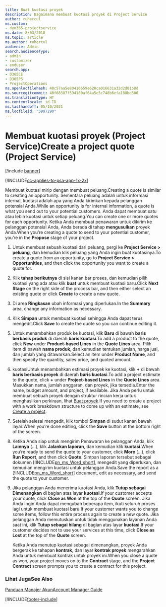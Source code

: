 ```yaml
---
title: Buat kuotasi proyek
description: Bagaimana membuat kuotasi proyek di Project Service
author: ruhercul
ms.custom:
- dyn365-projectservice
ms.date: 8/03/2018
ms.topic: article
ms.author: ruhercul
audience: Admin
search.audienceType:
- admin
- customizer
- enduser
search.app:
- D365CE
- D365PS
- ProjectOperations
ms.openlocfilehash: 40c57aa5e80416659e620ca016631a32d2d81b8d
ms.sourcegitcommit: 40f68387f594180af64a5e5c748b6efa188bd300
ms.translationtype: HT
ms.contentlocale: id-ID
ms.lasthandoff: 05/10/2021
ms.locfileid: "5997290"
---
```

# <a name="create-a-project-quote-project-service"></a><span data-ttu-id="cb9f6-103">Membuat kuotasi proyek (Project Service)</span><span class="sxs-lookup"><span data-stu-id="cb9f6-103">Create a project quote (Project Service)</span></span>

[!include [banner](../includes/psa-now-project-operations.md)]

[!INCLUDE[cc-applies-to-psa-app-1x-2x](../includes/cc-applies-to-psa-app-1x-2x.md)]

<span data-ttu-id="cb9f6-104">Membuat kuotasi mirip dengan membuat peluang.</span><span class="sxs-lookup"><span data-stu-id="cb9f6-104">Creating a quote is similar to creating an opportunity.</span></span> <span data-ttu-id="cb9f6-105">Sementara peluang adalah untuk informasi internal, kuotasi adalah apa yang Anda kirimkan kepada pelanggan potensial Anda.</span><span class="sxs-lookup"><span data-stu-id="cb9f6-105">While an opportunity is for internal information, a quote is what you send out to your potential customers.</span></span> <span data-ttu-id="cb9f6-106">Anda dapat membuat satu atau lebih kuotasi untuk setiap peluang.</span><span class="sxs-lookup"><span data-stu-id="cb9f6-106">You can create one or more quotes for each opportunity.</span></span> <span data-ttu-id="cb9f6-107">Ketika Anda membuat penawaran untuk dikirim ke pelanggan potensial Anda, Anda berada di tahap **mengusulkan** proyek Anda.</span><span class="sxs-lookup"><span data-stu-id="cb9f6-107">When you’re creating a quote to send to your potential customer, you’re in the **Propose** stage of your project.</span></span>  
  
1. <span data-ttu-id="cb9f6-108">Untuk membuat sebuah kuotasi dari peluang, pergi ke **Project Service > peluang**, dan kemudian klik peluang yang Anda ingin buat kuotasinya.</span><span class="sxs-lookup"><span data-stu-id="cb9f6-108">To create a quote from an opportunity, go to **Project Service > Opportunities**, and then click the opportunity you want to create a quote for.</span></span>  
  
2. <span data-ttu-id="cb9f6-109">Klik **tahap berikutnya** di sisi kanan bar proses, dan kemudian pilih kuotasi yang ada atau klik **buat** untuk membuat kuotasi baru.</span><span class="sxs-lookup"><span data-stu-id="cb9f6-109">Click **Next Stage** on the right side of the process bar, and then either select an existing quote or click **Create** to create a new quote.</span></span>  
  
3. <span data-ttu-id="cb9f6-110">Di area **Ringkasan** ubah informasi yang diperlukan.</span><span class="sxs-lookup"><span data-stu-id="cb9f6-110">In the **Summary** area, change any information as necessary.</span></span>  
  
4. <span data-ttu-id="cb9f6-111">Klik **Simpan** untuk membuat kuotasi sehingga Anda dapat terus mengedit.</span><span class="sxs-lookup"><span data-stu-id="cb9f6-111">Click **Save** to create the quote so you can continue editing it.</span></span>  
  
5. <span data-ttu-id="cb9f6-112">Untuk menambahkan produk ke kuotasi, klik **Baru** di bawah **baris berbasis produk** di daerah **baris kuotasi**.</span><span class="sxs-lookup"><span data-stu-id="cb9f6-112">To add a product to the quote, click **New** under **Product-based Lines** in the **Quote Lines** area.</span></span> <span data-ttu-id="cb9f6-113">Pilih item di bawah **nama produk**, dan kemudian tentukan jumlah, harga jual, dan jumlah yang ditawarkan.</span><span class="sxs-lookup"><span data-stu-id="cb9f6-113">Select an item under **Product Name**, and then specify the quantity, sales price, and quoted amount.</span></span>  
  
6. <span data-ttu-id="cb9f6-114">kuotasiUntuk menambahkan estimasi proyek ke kuotasi, klik **+** di bawah **baris berbasis proyek** di daerah **baris kuotasi**.</span><span class="sxs-lookup"><span data-stu-id="cb9f6-114">To add a project estimate to the quote, click **+** under **Project-based Lines** in the **Quote Lines** area.</span></span> <span data-ttu-id="cb9f6-115">Masukkan nama, jumlah anggaran, dan proyek, jika tersedia.</span><span class="sxs-lookup"><span data-stu-id="cb9f6-115">Enter the name, budget amount, and project, if available.</span></span> <span data-ttu-id="cb9f6-116">Jika Anda perlu untuk membuat sebuah proyek dengan struktur rincian kerja untuk menghasilkan perkiraan, lihat [Buat proyek](../psa/create-project.md).</span><span class="sxs-lookup"><span data-stu-id="cb9f6-116">If you need to create a project with a work breakdown structure to come up with an estimate, see [Create a project](../psa/create-project.md).</span></span>  
  
7. <span data-ttu-id="cb9f6-117">Setelah selesai mengedit, klik tombol **Simpan** di sudut kanan bawah layar.</span><span class="sxs-lookup"><span data-stu-id="cb9f6-117">When you’re done editing, click the **Save** button at the bottom right of the screen.</span></span>  
  
8. <span data-ttu-id="cb9f6-118">Ketika Anda siap untuk mengirim Penawaran ke pelanggan Anda, klik **Lainnya** (...), klik **Jalankan laporan**, dan kemudian klik **kuotasi**.</span><span class="sxs-lookup"><span data-stu-id="cb9f6-118">When you’re ready to send the quote to your customer, click **More** (…), click **Run Report**, and then click **Quote**.</span></span> <span data-ttu-id="cb9f6-119">Simpan laporan tersebut sebagai dokumen [!INCLUDE[pn_ms_Word_short](../includes/pn-ms-word-short.md)], mengedit yang diperlukan, dan kemudian mengirim kuotasi untuk pelanggan Anda.</span><span class="sxs-lookup"><span data-stu-id="cb9f6-119">Save the report as a [!INCLUDE[pn_ms_Word_short](../includes/pn-ms-word-short.md)] document, edit as necessary, and send the quote to your customer.</span></span>  
  
9. <span data-ttu-id="cb9f6-120">Jika pelanggan Anda menerima kuotasi Anda, klik **Tutup sebagai Dimenangkan** di bagian atas layar **kuotasi**.</span><span class="sxs-lookup"><span data-stu-id="cb9f6-120">If your customer accepts your quote, click **Close as Won** at the top of the **Quote** screen.</span></span> <span data-ttu-id="cb9f6-121">Jika Anda ingin Anda dapat mengubah beberapa item, ikuti seluruh proses lagi untuk membuat kuotasi baru.</span><span class="sxs-lookup"><span data-stu-id="cb9f6-121">If your customer wants you to change some items, follow this entire process again to create a new quote.</span></span> <span data-ttu-id="cb9f6-122">Jika pelanggan Anda memutuskan untuk tidak menggunakan layanan Anda saat ini, klik **Tutup sebagai hilang** di bagian atas layar **kuotasi**.</span><span class="sxs-lookup"><span data-stu-id="cb9f6-122">If your customer decides not to use your services at this time, click **Close as Lost** at the top of the **Quote** screen.</span></span>  
  
   <span data-ttu-id="cb9f6-123">Ketika Anda menutup kuotasi sebagai dimenangkan, proyek Anda bergerak ke tahapan **kontrak**, dan layar **kontrak proyek** mengarahkan Anda untuk membuat kontrak untuk proyek ini.</span><span class="sxs-lookup"><span data-stu-id="cb9f6-123">When you close a quote as won, your project moves on to the **Contract** stage, and the **Project Contract** screen prompts you to create a contract for this project.</span></span>  
  
### <a name="see-also"></a><span data-ttu-id="cb9f6-124">Lihat Juga</span><span class="sxs-lookup"><span data-stu-id="cb9f6-124">See Also</span></span>  
 [<span data-ttu-id="cb9f6-125">Panduan Manajer Akun</span><span class="sxs-lookup"><span data-stu-id="cb9f6-125">Account Manager Guide</span></span>](../psa/account-manager-guide.md)


[!INCLUDE[footer-include](../includes/footer-banner.md)]